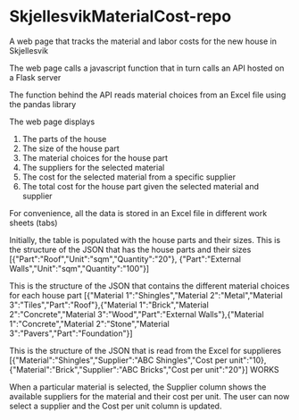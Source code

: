 # SkjellesvikMaterialCost-repo
A web page that tracks the material and labor costs for the new house in Skjellesvik

The web page calls a javascript function that in turn calls an API hosted on a Flask server

The function behind the API reads material choices from an Excel file using the pandas library

The web page displays
1. The parts of the house
2. The size of the house part
3. The material choices for the house part
4. The suppliers for the selected material
5. The cost for the selected material from a specific supplier
6. The total cost for the house part given the selected material and supplier

For convenience, all the data is stored in an Excel file in different work sheets (tabs)

Initially, the table is populated with the house parts and their sizes. 
This is the structure of the JSON that has the house parts and their sizes
[{"Part":"Roof","Unit":"sqm","Quantity":"20"},
{"Part":"External Walls","Unit":"sqm","Quantity":"100"}]

This is the structure of the JSON that contains the different material choices for each house part
[{"Material 1":"Shingles","Material 2":"Metal","Material 3":"Tiles","Part":"Roof"},{"Material 1":"Brick","Material 2":"Concrete","Material 3":"Wood","Part":"External Walls"},{"Material 1":"Concrete","Material 2":"Stone","Material 3":"Pavers","Part":"Foundation"}]

This is the structure of the JSON that is read from the Excel for supplieres
[{"Material":"Shingles","Supplier":"ABC Shingles","Cost per unit":"10},
{"Material":"Brick","Supplier":"ABC Bricks","Cost per unit":"20"}]
WORKS

When a particular material is selected, the Supplier column shows the available suppliers for the material and their cost per unit. The user can now select a supplier and the Cost per unit column is updated. 
